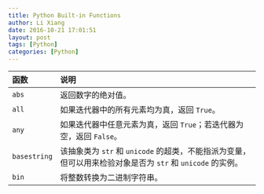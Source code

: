 ```yaml
---
title: Python Built-in Functions
author: Li Xiang
date: 2016-10-21 17:01:51
layout: post
tags: [Python]
categories: [Python]
---
```


函数 | 说明
:---|:----
`abs` | 返回数字的绝对值。
`all` | 如果迭代器中的所有元素均为真，返回 `True`。
`any` | 如果迭代器中任意元素为真，返回 `True`；若迭代器为空，返回 `False`。
`basestring` | 该抽象类为 `str` 和 `unicode` 的超类，不能指派为变量，但可以用来检验对象是否为 `str` 和 `unicode` 的实例。
`bin` | 将整数转换为二进制字符串。
